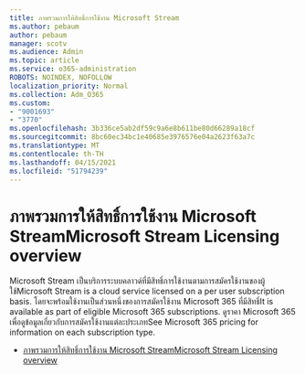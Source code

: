 ```yaml
---
title: ภาพรวมการให้สิทธิ์การใช้งาน Microsoft Stream
ms.author: pebaum
author: pebaum
manager: scotv
ms.audience: Admin
ms.topic: article
ms.service: o365-administration
ROBOTS: NOINDEX, NOFOLLOW
localization_priority: Normal
ms.collection: Adm_O365
ms.custom:
- "9001693"
- "3770"
ms.openlocfilehash: 3b336ce5ab2df59c9a6e8b611be80d66289a18cf
ms.sourcegitcommit: 8bc60ec34bc1e40685e3976576e04a2623f63a7c
ms.translationtype: MT
ms.contentlocale: th-TH
ms.lasthandoff: 04/15/2021
ms.locfileid: "51794239"
---
```

# <a name="microsoft-stream-licensing-overview"></a><span data-ttu-id="2f582-102">ภาพรวมการให้สิทธิ์การใช้งาน Microsoft Stream</span><span class="sxs-lookup"><span data-stu-id="2f582-102">Microsoft Stream Licensing overview</span></span>

<span data-ttu-id="2f582-103">Microsoft Stream เป็นบริการระบบคลาวด์ที่มีสิทธิ์การใช้งานตามการสมัครใช้งานของผู้ใช้</span><span class="sxs-lookup"><span data-stu-id="2f582-103">Microsoft Stream is a cloud service licensed on a per user subscription basis.</span></span> <span data-ttu-id="2f582-104">โดยจะพร้อมใช้งานเป็นส่วนหนึ่งของการสมัครใช้งาน Microsoft 365 ที่มีสิทธิ์</span><span class="sxs-lookup"><span data-stu-id="2f582-104">It is available as part of eligible Microsoft 365 subscriptions.</span></span> <span data-ttu-id="2f582-105">ดูราคา Microsoft 365 เพื่อดูข้อมูลเกี่ยวกับการสมัครใช้งานแต่ละประเภท</span><span class="sxs-lookup"><span data-stu-id="2f582-105">See Microsoft 365 pricing for information on each subscription type.</span></span>

- [<span data-ttu-id="2f582-106">ภาพรวมการให้สิทธิ์การใช้งาน Microsoft Stream</span><span class="sxs-lookup"><span data-stu-id="2f582-106">Microsoft Stream Licensing overview</span></span>](https://docs.microsoft.com/stream/license-overview)